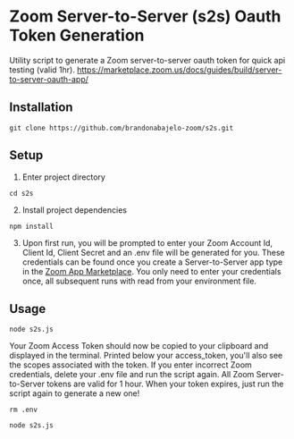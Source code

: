 # Zoom Server-to-Server (s2s) Oauth Token Generation

Utility script to generate a Zoom server-to-server oauth token for quick api testing (valid 1hr). https://marketplace.zoom.us/docs/guides/build/server-to-server-oauth-app/

## Installation

`git clone https://github.com/brandonabajelo-zoom/s2s.git`

## Setup

1. Enter project directory

`cd s2s`

2. Install project dependencies

`npm install`

3.  Upon first run, you will be prompted to enter your Zoom Account Id, Client Id, Client Secret and an .env file will be generated for you. These credentials can be found once you create a Server-to-Server app type in the [Zoom App Marketplace](https://marketplace.zoom.us/). You only need to enter your credentials once, all subsequent runs with read from your environment file.

## Usage

`node s2s.js`

Your Zoom Access Token should now be copied to your clipboard and displayed in the terminal. Printed below your access_token, you'll also see the scopes associated with the token. If you enter incorrect Zoom credentials, delete your .env file and run the script again. All Zoom Server-to-Server tokens are valid for 1 hour. When your token expires, just run the script again to generate a new one!

`rm .env`

`node s2s.js`
